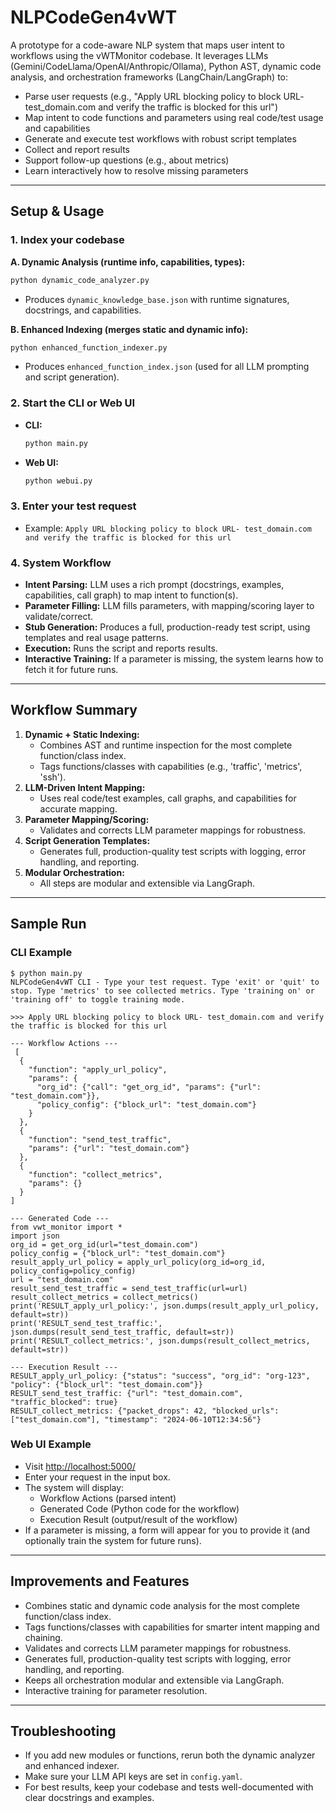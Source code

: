 # NLPCodeGen4vWT

A prototype for a code-aware NLP system that maps user intent to workflows using the vWTMonitor codebase. It leverages LLMs (Gemini/CodeLlama/OpenAI/Anthropic/Ollama), Python AST, dynamic code analysis, and orchestration frameworks (LangChain/LangGraph) to:

- Parse user requests (e.g., "Apply URL blocking policy to block URL- test_domain.com and verify the traffic is blocked for this url")
- Map intent to code functions and parameters using real code/test usage and capabilities
- Generate and execute test workflows with robust script templates
- Collect and report results
- Support follow-up questions (e.g., about metrics)
- Learn interactively how to resolve missing parameters

---

## **Setup & Usage**

### 1. **Index your codebase**

**A. Dynamic Analysis (runtime info, capabilities, types):**
```bash
python dynamic_code_analyzer.py
```
- Produces `dynamic_knowledge_base.json` with runtime signatures, docstrings, and capabilities.

**B. Enhanced Indexing (merges static and dynamic info):**
```bash
python enhanced_function_indexer.py
```
- Produces `enhanced_function_index.json` (used for all LLM prompting and script generation).

### 2. **Start the CLI or Web UI**

- **CLI:**
  ```bash
  python main.py
  ```
- **Web UI:**
  ```bash
  python webui.py
  ```

### 3. **Enter your test request**
- Example: `Apply URL blocking policy to block URL- test_domain.com and verify the traffic is blocked for this url`

### 4. **System Workflow**
- **Intent Parsing:** LLM uses a rich prompt (docstrings, examples, capabilities, call graph) to map intent to function(s).
- **Parameter Filling:** LLM fills parameters, with mapping/scoring layer to validate/correct.
- **Stub Generation:** Produces a full, production-ready test script, using templates and real usage patterns.
- **Execution:** Runs the script and reports results.
- **Interactive Training:** If a parameter is missing, the system learns how to fetch it for future runs.

---

## **Workflow Summary**

1. **Dynamic + Static Indexing:**
   - Combines AST and runtime inspection for the most complete function/class index.
   - Tags functions/classes with capabilities (e.g., 'traffic', 'metrics', 'ssh').
2. **LLM-Driven Intent Mapping:**
   - Uses real code/test examples, call graphs, and capabilities for accurate mapping.
3. **Parameter Mapping/Scoring:**
   - Validates and corrects LLM parameter mappings for robustness.
4. **Script Generation Templates:**
   - Generates full, production-quality test scripts with logging, error handling, and reporting.
5. **Modular Orchestration:**
   - All steps are modular and extensible via LangGraph.

---

## **Sample Run**

### **CLI Example**
```
$ python main.py
NLPCodeGen4vWT CLI - Type your test request. Type 'exit' or 'quit' to stop. Type 'metrics' to see collected metrics. Type 'training on' or 'training off' to toggle training mode.

>>> Apply URL blocking policy to block URL- test_domain.com and verify the traffic is blocked for this url

--- Workflow Actions ---
 [
  {
    "function": "apply_url_policy",
    "params": {
      "org_id": {"call": "get_org_id", "params": {"url": "test_domain.com"}},
      "policy_config": {"block_url": "test_domain.com"}
    }
  },
  {
    "function": "send_test_traffic",
    "params": {"url": "test_domain.com"}
  },
  {
    "function": "collect_metrics",
    "params": {}
  }
]

--- Generated Code ---
from vwt_monitor import *
import json
org_id = get_org_id(url="test_domain.com")
policy_config = {"block_url": "test_domain.com"}
result_apply_url_policy = apply_url_policy(org_id=org_id, policy_config=policy_config)
url = "test_domain.com"
result_send_test_traffic = send_test_traffic(url=url)
result_collect_metrics = collect_metrics()
print('RESULT_apply_url_policy:', json.dumps(result_apply_url_policy, default=str))
print('RESULT_send_test_traffic:', json.dumps(result_send_test_traffic, default=str))
print('RESULT_collect_metrics:', json.dumps(result_collect_metrics, default=str))

--- Execution Result ---
RESULT_apply_url_policy: {"status": "success", "org_id": "org-123", "policy": {"block_url": "test_domain.com"}}
RESULT_send_test_traffic: {"url": "test_domain.com", "traffic_blocked": true}
RESULT_collect_metrics: {"packet_drops": 42, "blocked_urls": ["test_domain.com"], "timestamp": "2024-06-10T12:34:56"}
```

### **Web UI Example**
- Visit [http://localhost:5000/](http://localhost:5000/)
- Enter your request in the input box.
- The system will display:
  - Workflow Actions (parsed intent)
  - Generated Code (Python code for the workflow)
  - Execution Result (output/result of the workflow)
- If a parameter is missing, a form will appear for you to provide it (and optionally train the system for future runs).

---

## **Improvements and Features**
- Combines static and dynamic code analysis for the most complete function/class index.
- Tags functions/classes with capabilities for smarter intent mapping and chaining.
- Validates and corrects LLM parameter mappings for robustness.
- Generates full, production-quality test scripts with logging, error handling, and reporting.
- Keeps all orchestration modular and extensible via LangGraph.
- Interactive training for parameter resolution.

---

## **Troubleshooting**
- If you add new modules or functions, rerun both the dynamic analyzer and enhanced indexer.
- Make sure your LLM API keys are set in `config.yaml`.
- For best results, keep your codebase and tests well-documented with clear docstrings and examples. 